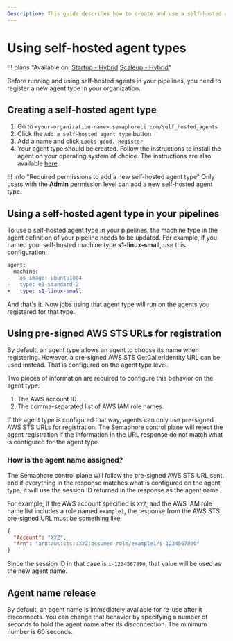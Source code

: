 ```yaml
---
Description: This guide describes how to create and use a self-hosted agent type
---
```


# Using self-hosted agent types

!!! plans "Available on: <span class="plans-box">[Startup - Hybrid]([/account-management/discounts/](https://semaphoreci.com/pricing))</span> <span class="plans-box">[Scaleup - Hybrid]([/account-management/discounts/](https://semaphoreci.com/pricing))</span>"

Before running and using self-hosted agents in your pipelines, you need to register a new agent type in your organization.

## Creating a self-hosted agent type

1. Go to `<your-organization-name>.semaphoreci.com/self_hosted_agents`
2. Click the `Add a self-hosted agent type` button
3. Add a name and click `Looks good. Register`
4. Your agent type should be created. Follow the instructions to install the agent on your operating system of choice. The instructions are also available [here][installing-agents].


!!! info "Required permissions to add a new self-hosted agent type"
    Only users with the **Admin** permission level can add a new self-hosted agent type.    

## Using a self-hosted agent type in your pipelines

To use a self-hosted agent type in your pipelines, the machine type in the agent definition of your pipeline needs to be updated. For example, if you named your self-hosted machine type **s1-linux-small**, use this configuration:

```diff
agent:
  machine:
-   os_image: ubuntu1804
-   type: e1-standard-2
+   type: s1-linux-small
```

And that's it. Now jobs using that agent type will run on the agents you registered for that type.

## Using pre-signed AWS STS URLs for registration

By default, an agent type allows an agent to choose its name when registering. However, a pre-signed AWS STS GetCallerIdentity URL can be used instead. That is configured on the agent type level.

Two pieces of information are required to configure this behavior on the agent type:

1. The AWS account ID.
2. The comma-separated list of AWS IAM role names.

If the agent type is configured that way, agents can only use pre-signed AWS STS URLs for registration. The Semaphore control plane will reject the agent registration if the information in the URL response do not match what is configured for the agent type.

### How is the agent name assigned?

The Semaphore control plane will follow the pre-signed AWS STS URL sent, and if everything in the response matches what is configured on the agent type, it will use the session ID returned in the response as the agent name.

For example, if the AWS account specified is `XYZ`, and the AWS IAM role name list includes a role named `example1`, the response from the AWS STS pre-signed URL must be something like:

```json
{
  "Account": "XYZ",
  "Arn": "arn:aws:sts::XYZ:assumed-role/example1/i-1234567890"
}
```

Since the session ID in that case is `i-1234567890`, that value will be used as the new agent name.

## Agent name release

By default, an agent name is immediately available for re-use after it disconnects. You can change that behavior by specifying a number of seconds to hold the agent name after its disconnection. The minimum number is 60 seconds.

[installing-agents]: ./install-self-hosted-agent.md
